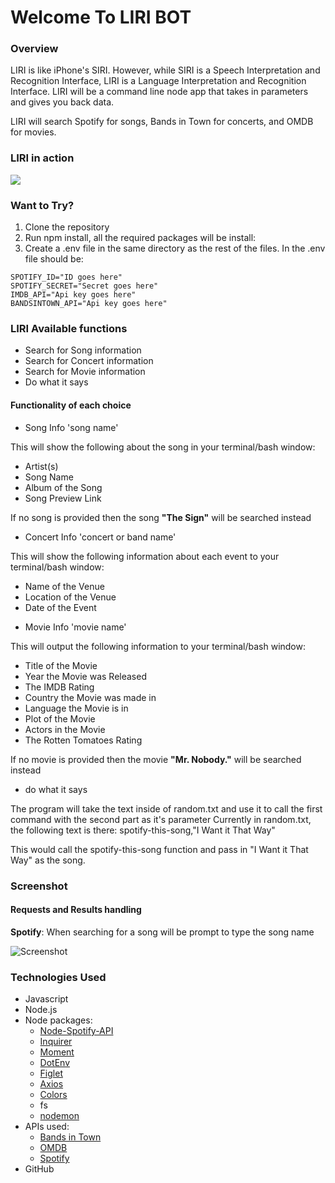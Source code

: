# Welcome To LIRI BOT

### Overview

LIRI is like iPhone's SIRI. However, while SIRI is a Speech Interpretation and Recognition Interface, LIRI is a Language Interpretation and Recognition Interface. LIRI will be a command line node app that takes in parameters and gives you back data.

LIRI will search Spotify for songs, Bands in Town for concerts, and OMDB for movies. 

### LIRI in action

<img src="/assets/images/liri-bot-inaction.gif?raw=true">

### Want to Try? 

1. Clone the repository
2. Run npm install, all the required packages will be install:
3. Create a .env file in the same directory as the rest of the files. In the .env file should be:
~~~~
SPOTIFY_ID="ID goes here"
SPOTIFY_SECRET="Secret goes here"
IMDB_API="Api key goes here"
BANDSINTOWN_API="Api key goes here"
~~~~

### LIRI Available functions

* Search for Song information
* Search for Concert information
* Search for Movie information
* Do what it says

#### Functionality of each choice

+ Song Info 'song name'

This will show the following about the song in your terminal/bash window:

- Artist(s)
- Song Name
- Album of the Song
- Song Preview Link

If no song is provided then the song **"The Sign"** will be searched instead

+ Concert Info 'concert or band name'

This will show the following information about each event to your terminal/bash window:
- Name of the Venue
- Location of the Venue
- Date of the Event

+ Movie Info 'movie name'

This will output the following information to your terminal/bash window:

- Title of the Movie
- Year the Movie was Released
- The IMDB Rating
- Country the Movie was made in
- Language the Movie is in
- Plot of the Movie
- Actors in the Movie
- The Rotten Tomatoes Rating

If no movie is provided then the movie **"Mr. Nobody."** will be searched instead

+ do what it says

The program will take the text inside of random.txt and use it to call the first command with the second part as it's parameter
Currently in random.txt, the following text is there:
spotify-this-song,"I Want it That Way"

This would call the spotify-this-song function and pass in "I Want it That Way" as the song.

### Screenshot

#### Requests and Results handling

**Spotify**: When searching for a song will be prompt to type the song name 

![Screenshot](https://yunusib12.github.io/TriviaGame/assets/images/trivia-thumbnail.png)

### Technologies Used

* Javascript
* Node.js
* Node packages:
    * [Node-Spotify-API](https://www.npmjs.com/package/node-spotify-api)
    * [Inquirer](https://www.npmjs.com/package/inquirer) 
    * [Moment](https://www.npmjs.com/package/moment)
    * [DotEnv](https://www.npmjs.com/package/dot-env)
    * [Figlet](https://www.npmjs.com/package/figlet)
    * [Axios](https://www.npmjs.com/package/axios)
    * [Colors](https://www.npmjs.com/package/colors)
    * fs
    * [nodemon](https://www.npmjs.com/package/nodemon)
* APIs used:
    * [Bands in Town](https://www.bandsintown.com/en)
    * [OMDB](http://www.omdbapi.com/)
    * [Spotify](https://developer.spotify.com/documentation/web-api/)
* GitHub
